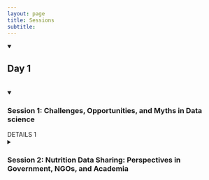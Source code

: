 ```yaml
---
layout: page
title: Sessions 
subtitle: 
---
```


<details open>
  <summary><h2>Day 1</h2></summary>
<br>
  <details open>
  <summary><h3>Session 1: Challenges, Opportunities, and Myths in Data science</h3></summary>
    DETAILS 1
  <details>  
  
  <summary>
    <h3>Session 2: Nutrition Data Sharing: Perspectives in Government, NGOs, and Academia</h3>
  </summary>
  <summary>
    <h3>Session 3: Standardization of Anthropometric Measurements</h3>
  </summary>
  <summary>
    <h3>Session 4: Big Data Challenges in Biochemical and Molecular Nutrition</h3>
  </summary>
</summary>
<details>

All session participants are expected to adhere to the [Tufts University Code of Conduct](https://students.tufts.edu/student-affairs/student-life-policies/code-conduct)
